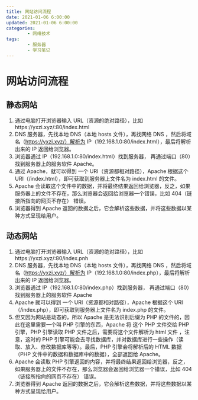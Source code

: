 ```yaml
---
title: 网站访问流程
date: 2021-01-06 6:00:00
updated: 2021-01-06 6:00:00
categories:
        - 网络技术
tags:
        - 服务器
        - 学习笔记
---
```


# 网站访问流程

## 静态网站

1. 通过电脑打开浏览器输入 URL（资源的绝对路径），比如https://yxzi.xyz/:80/index.html
2. DNS 服务器，先找本地 DNS（本地 hosts 文件），再找网络 DNS ，然后将域名（https://yxzi.xyz/）解析为 IP（192.168.1.0:80/index.html），最后将解析出来的 IP 返回给浏览器。
3. 浏览器通过 IP（192.168.1.0:80/index.html）找到服务器， 再通过端口（80）找到服务器上的服务软件 Apache。
4. 通过 Apache，就可以得到 一个 URI（资源都相对路径），Apache 根据这个 URI（/index.html），即可获取到服务器上文件名为 index.html 的文件。
5. Apache 会读取这个文件中的数据，并将最终结果返回给浏览器，反之，如果服务器上的文件不存在，那么浏览器会返回给浏览器一个错误，比如 404（链接所指向的网页不存在） 错误。
6. 浏览器得到 Apache 返回的数据之后，它会解析这些数据，并将这些数据以某种方式呈现给用户。

## 动态网站

1. 通过电脑打开浏览器输入 URL（资源的绝对路径），比如https://yxzi.xyz/:80/index.pnh
2. DNS 服务器，先找本地 DNS（本地 hosts 文件），再找网络 DNS ，然后将域名（https://yxzi.xyz/）解析为 IP（192.168.1.0:80/index.php），最后将解析出来的 IP 返回给浏览器。
3. 浏览器通过 IP（192.168.1.0:80/index.php）找到服务器， 再通过端口（80）找到服务器上的服务软件 Apache
4. Apache 就可以得到 一个 URI（资源都相对路径），Apache 根据这个 URI（/index.php），即可获取到服务器上文件名为 index.php 的文件。
5. 但又因为网站是动态的，所以 Apache 是无法识别后缀为 PHP 的文件的，因此在这里需要一个叫 PHP 引擎的东西，Apache 将 这个 PHP 文件交给 PHP 引擎，PHP 引擎读取 PHP 文件之后，需要将这个文件解析为 html 文件 ，注意，这时的 PHP 引擎可能会去寻找数据库，并对数据库进行一些操作（读取、放入、修改数据库等等）。最后，PHP 引擎会将解析后的 HTML 数据（PHP 文件中的数据和数据库中的数据），全部返回给 Apache。
6. Apache 会读取 PHP 引擎返回的内容，并将最终结果返回给浏览器，反之，如果服务器上的文件不存在，那么浏览器会返回给浏览器一个错误，比如 404（链接所指向的网页不存在） 错误。
7. 浏览器得到 Apache 返回的数据之后，它会解析这些数据，并将这些数据以某种方式呈现给用户。
